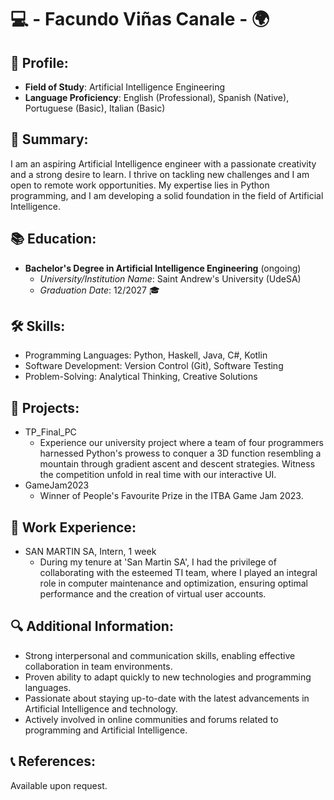 # 💻 - Facundo Viñas Canale - 🌍

## 👤 Profile:
- **Field of Study**: Artificial Intelligence Engineering
- **Language Proficiency**: English (Professional), Spanish (Native), Portuguese (Basic), Italian (Basic)

## 📝 Summary:
I am an aspiring Artificial Intelligence engineer with a passionate creativity and a strong desire to learn. I thrive on tackling new challenges and I am open to remote work opportunities. My expertise lies in Python programming, and I am developing a solid foundation in the field of Artificial Intelligence.

## 📚 Education:
- **Bachelor's Degree in Artificial Intelligence Engineering** (ongoing)
  - *University/Institution Name*: Saint Andrew's University (UdeSA)
  - *Graduation Date*: 12/2027 🎓

## 🛠️ Skills:
- Programming Languages: Python, Haskell, Java, C#, Kotlin
- Software Development: Version Control (Git), Software Testing
- Problem-Solving: Analytical Thinking, Creative Solutions

## 📂 Projects:
- TP_Final_PC
  - Experience our university project where a team of four programmers harnessed Python's prowess to conquer a 3D function resembling a mountain through gradient ascent and descent strategies. Witness the competition unfold in real time with our interactive UI.
- GameJam2023
  - Winner of People's Favourite Prize in the ITBA Game Jam 2023.

## 💼 Work Experience:
- SAN MARTIN SA, Intern, 1 week
  - During my tenure at 'San Martin SA', I had the privilege of collaborating with the esteemed TI team, where I played an integral role in computer maintenance and optimization, ensuring optimal performance and the creation of virtual user accounts.

## 🔍 Additional Information:
- Strong interpersonal and communication skills, enabling effective collaboration in team environments.
- Proven ability to adapt quickly to new technologies and programming languages.
- Passionate about staying up-to-date with the latest advancements in Artificial Intelligence and technology.
- Actively involved in online communities and forums related to programming and Artificial Intelligence.

## 📞 References:
Available upon request.

<!--
**FacuVCanale/FacuVCanale** is a ✨ _special_ ✨ repository because its `README.md` (this file) appears on your GitHub profile.

Here are some ideas to get you started:

- 🔭 I’m currently working on ...
- 🌱 I’m currently learning ...
- 👯 I’m looking to collaborate on ...
- 🤔 I’m looking for help with ...
- 💬 Ask me about ...
- 📫 How to reach me: ...
- 😄 Pronouns: ...
- ⚡ Fun fact: ...
-->
